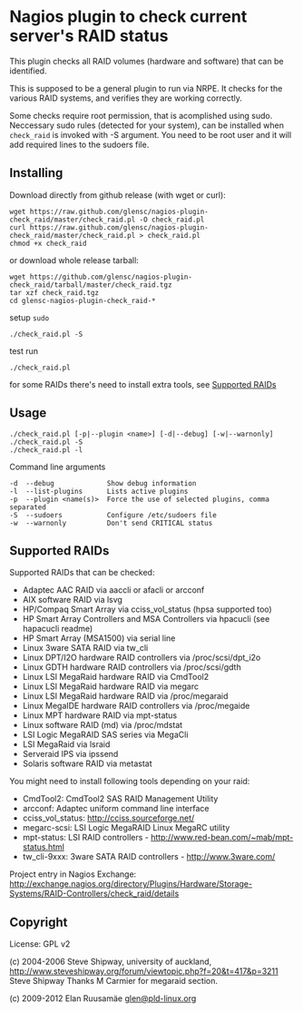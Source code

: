 # Nagios plugin to check current server's RAID status

This plugin checks all RAID volumes (hardware and software) that can be
identified.

This is supposed to be a general plugin to run via NRPE.
It checks for the various RAID systems, and verifies they are working correctly.

Some checks require root permission, that is acomplished using sudo.
Neccessary sudo rules (detected for your system), can be installed when
`check_raid` is invoked with -S argument. You need to be root user and it
will add required lines to the sudoers file.

## Installing

Download directly from github release (with wget or curl):

    wget https://raw.github.com/glensc/nagios-plugin-check_raid/master/check_raid.pl -O check_raid.pl
    curl https://raw.github.com/glensc/nagios-plugin-check_raid/master/check_raid.pl > check_raid.pl
    chmod +x check_raid

or download whole release tarball:

    wget https://github.com/glensc/nagios-plugin-check_raid/tarball/master/check_raid.tgz
    tar xzf check_raid.tgz
    cd glensc-nagios-plugin-check_raid-*

setup `sudo`

    ./check_raid.pl -S

test run

    ./check_raid.pl

for some RAIDs there's need to install extra tools, see [Supported RAIDs](#supported-raids)


## Usage

	./check_raid.pl [-p|--plugin <name>] [-d|--debug] [-w|--warnonly]
	./check_raid.pl -S
	./check_raid.pl -l

Command line arguments

	-d  --debug             Show debug information
	-l  --list-plugins      Lists active plugins
	-p  --plugin <name(s)>  Force the use of selected plugins, comma separated
	-S  --sudoers           Configure /etc/sudoers file
	-w  --warnonly          Don't send CRITICAL status

## Supported RAIDs

Supported RAIDs that can be checked:
- Adaptec AAC RAID via aaccli or afacli or arcconf
- AIX software RAID via lsvg
- HP/Compaq Smart Array via cciss_vol_status (hpsa supported too)
- HP Smart Array Controllers and MSA Controllers via hpacucli (see
  hapacucli readme)
- HP Smart Array (MSA1500) via serial line
- Linux 3ware SATA RAID via tw_cli
- Linux DPT/I2O hardware RAID controllers via /proc/scsi/dpt_i2o
- Linux GDTH hardware RAID controllers via /proc/scsi/gdth
- Linux LSI MegaRaid hardware RAID via CmdTool2
- Linux LSI MegaRaid hardware RAID via megarc
- Linux LSI MegaRaid hardware RAID via /proc/megaraid
- Linux MegaIDE hardware RAID controllers via /proc/megaide
- Linux MPT hardware RAID via mpt-status
- Linux software RAID (md) via /proc/mdstat
- LSI Logic MegaRAID SAS series via MegaCli
- LSI MegaRaid via lsraid
- Serveraid IPS via ipssend
- Solaris software RAID via metastat

You might need to install following tools depending on your raid:
- CmdTool2: CmdTool2 SAS RAID Management Utility
- arcconf: Adaptec uniform command line interface
- cciss_vol_status: http://cciss.sourceforge.net/
- megarc-scsi: LSI Logic MegaRAID Linux MegaRC utility
- mpt-status: LSI RAID controllers - http://www.red-bean.com/~mab/mpt-status.html
- tw_cli-9xxx: 3ware SATA RAID controllers - http://www.3ware.com/

Project entry in Nagios Exchange: http://exchange.nagios.org/directory/Plugins/Hardware/Storage-Systems/RAID-Controllers/check_raid/details

## Copyright
License: GPL v2

(c) 2004-2006 Steve Shipway, university of auckland,
http://www.steveshipway.org/forum/viewtopic.php?f=20&t=417&p=3211
Steve Shipway Thanks M Carmier for megaraid section.

(c) 2009-2012 Elan Ruusamäe <glen@pld-linux.org>
